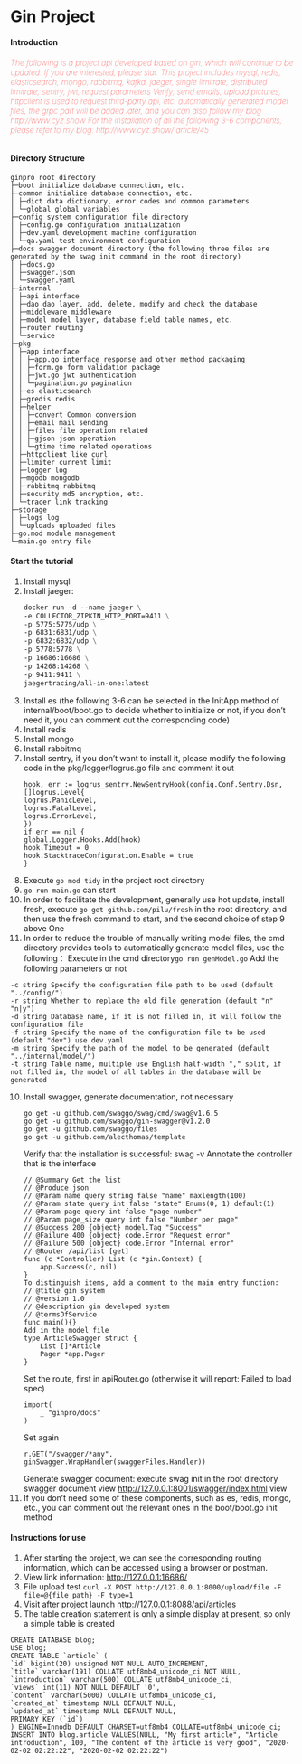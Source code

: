# Gin Project

#### Introduction
<h6 style="color:red;font-weight:100;">The following is a project api developed based on gin, which will continue to be updated. If you are interested, please star. This project includes mysql, redis, elasticsearch, mongo, rabbitmq, kafka, jaeger, single limitrate, distributed limitrate, sentry, jwt, request parameters Verify, send emails, upload pictures, httpclient is used to request third-party api, etc. automatically generated model files, the grpc part will be added later, and you can also follow my blog http://www.cyz.show For the installation of all the following 3-6 components, please refer to my blog: http://www.cyz.show/ article/45</h6>

#### Directory Structure
~~~
ginpro root directory
├─boot initialize database connection, etc.
├─common initialize database connection, etc.
│ ├─dict data dictionary, error codes and common parameters
│ └─global global variables
├─config system configuration file directory
│ ├─config.go configuration initialization
│ ├─dev.yaml development machine configuration
│ └─qa.yaml test environment configuration
├─docs swagger document directory (the following three files are generated by the swag init command in the root directory)
│ ├─docs.go
│ ├─swagger.json
│ └─swagger.yaml
├─internal
│ ├─api interface
│ ├─dao dao layer, add, delete, modify and check the database
│ ├─middleware middleware
│ ├─model model layer, database field table names, etc.
│ ├─router routing
│ └─service
├─pkg
│ ├─app interface
│ │ ├─app.go interface response and other method packaging
│ │ ├─form.go form validation package
│ │ ├─jwt.go jwt authentication
│ │ └─pagination.go pagination
│ ├─es elasticsearch
│ ├─gredis redis
│ ├─helper
│ │ ├─convert Common conversion
│ │ ├─email mail sending
│ │ ├─files file operation related
│ │ ├─gjson json operation
│ │ └─gtime time related operations
│ ├─httpclient like curl   
│ ├─limiter current limit
│ ├─logger log
│ ├─mgodb mongodb
│ ├─rabbitmq rabbitmq
│ ├─security md5 encryption, etc.
│ └─tracer link tracking
├─storage
│ ├─logs log
│ └─uploads uploaded files
├─go.mod module management
└─main.go entry file
~~~

#### Start the tutorial
1. Install mysql
2. Install jaeger:
   ```dockerfile
   docker run -d --name jaeger \
   -e COLLECTOR_ZIPKIN_HTTP_PORT=9411 \
   -p 5775:5775/udp \
   -p 6831:6831/udp \
   -p 6832:6832/udp \
   -p 5778:5778 \
   -p 16686:16686 \
   -p 14268:14268 \
   -p 9411:9411 \
   jaegertracing/all-in-one:latest
   ```
3. Install es (the following 3-6 can be selected in the InitApp method of internal/boot/boot.go to decide whether to initialize or not, if you don’t need it, you can comment out the corresponding code)
4. Install redis
5. Install mongo
6. Install rabbitmq
7. Install sentry, if you don’t want to install it, please modify the following code in the pkg/logger/logrus.go file and comment it out
    ```golang
    hook, err := logrus_sentry.NewSentryHook(config.Conf.Sentry.Dsn, []logrus.Level{
    logrus.PanicLevel,
    logrus.FatalLevel,
    logrus.ErrorLevel,
    })
    if err == nil {
    global.Logger.Hooks.Add(hook)
    hook.Timeout = 0
    hook.StacktraceConfiguration.Enable = true
    }
    ```
7. Execute ```go mod tidy``` in the project root directory
8. ```go run main.go``` can start
9. In order to facilitate the development, generally use hot update, install fresh, execute ```go get github.com/pilu/fresh``` in the root directory, and then use the fresh command to start, and the second choice of step 9 above One
10. In order to reduce the trouble of manually writing model files, the cmd directory provides tools to automatically generate model files, use the following：
    Execute in the cmd directory```go run genModel.go``` Add the following parameters or not
   ```
   -c string Specify the configuration file path to be used (default "../config/")
   -r string Whether to replace the old file generation (default "n" "n|y")
   -d string Database name, if it is not filled in, it will follow the configuration file
   -f string Specify the name of the configuration file to be used (default "dev") use dev.yaml
   -m string Specify the path of the model to be generated (default "../internal/model/")
   -t string Table name, multiple use English half-width "," split, if not filled in, the model of all tables in the database will be generated
   ```
10. Install swagger, generate documentation, not necessary
    ```
    go get -u github.com/swaggo/swag/cmd/swag@v1.6.5
    go get -u github.com/swaggo/gin-swagger@v1.2.0
    go get -u github.com/swaggo/files
    go get -u github.com/alecthomas/template
    ```
    Verify that the installation is successful: swag -v
    Annotate the controller that is the interface
    ```
    // @Summary Get the list
    // @Produce json
    // @Param name query string false "name" maxlength(100)
    // @Param state query int false "state" Enums(0, 1) default(1)
    // @Param page query int false "page number"
    // @Param page_size query int false "Number per page"
    // @Success 200 {object} model.Tag "Success"
    // @Failure 400 {object} code.Error "Request error"
    // @Failure 500 {object} code.Error "Internal error"
    // @Router /api/list [get]
    func (c *Controller) List (c *gin.Context) {
        app.Success(c, nil)
    }
    To distinguish items, add a comment to the main entry function:
    // @title gin system
    // @version 1.0
    // @description gin developed system
    // @termsOfService
    func main(){}
    Add in the model file
    type ArticleSwagger struct {
        List []*Article
        Pager *app.Pager
    }
    ```
    Set the route, first in apiRouter.go (otherwise it will report: Failed to load spec)
    ```
    import(
        _ "ginpro/docs"
    )
    ```
    Set again
    ```
    r.GET("/swagger/*any", ginSwagger.WrapHandler(swaggerFiles.Handler))
    ```
    Generate swagger document: execute swag init in the root directory
    swagger document view http://127.0.0.1:8001/swagger/index.html view
11. If you don’t need some of these components, such as es, redis, mongo, etc., you can comment out the relevant ones in the boot/boot.go init method
#### Instructions for use

1. After starting the project, we can see the corresponding routing information, which can be accessed using a browser or postman.
2. View link information: http://127.0.0.1:16686/
3. File upload test ```curl -X POST http://127.0.0.1:8000/upload/file -F file=@{file_path} -F type=1```
4. Visit after project launch http://127.0.0.1:8088/api/articles
5. The table creation statement is only a simple display at present, so only a simple table is created
```mysql
CREATE DATABASE blog;
USE blog;
CREATE TABLE `article` (
`id` bigint(20) unsigned NOT NULL AUTO_INCREMENT,
`title` varchar(191) COLLATE utf8mb4_unicode_ci NOT NULL,
`introduction` varchar(500) COLLATE utf8mb4_unicode_ci,
`views` int(11) NOT NULL DEFAULT '0',
`content` varchar(5000) COLLATE utf8mb4_unicode_ci,
`created_at` timestamp NULL DEFAULT NULL,
`updated_at` timestamp NULL DEFAULT NULL,
PRIMARY KEY (`id`)
) ENGINE=Innodb DEFAULT CHARSET=utf8mb4 COLLATE=utf8mb4_unicode_ci;
INSERT INTO blog.article VALUES(NULL, "My first article", "Article introduction", 100, "The content of the article is very good", "2020-02-02 02:22:22", "2020-02-02 02:22:22")
```